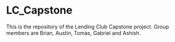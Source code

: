 # LC_Capstone
This is the repository of the Lending Club Capstone project. Group members are Brian, Austin, Tomas, Gabriel and Ashish.
